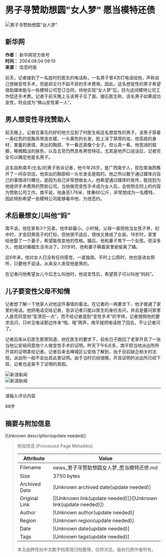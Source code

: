 # 男子寻赞助想圆"女人梦" 愿当模特还债

![男子寻赞助想圆"女人梦"](//n.sinaimg.cn/sinakd10203/238/w119h119/20221208/7ed3-a58e018751ed10b2d3ef2d3808732c16.jpg)

## 新华网

**作者：** 新华网官方账号  
**时间：** 2004.08.04 08:10  
**来源：** 信息时报  

前天，记者接到了一名姓时的医生的电话称，一名男子曾4次打电话给他，声称自己想做变性手术，但是却又付不起不菲的手术费用。因此，这名想变性的男子希望借助媒体能与一些模特公司签订合同，待他实现“女人梦”后，将为这间模特公司工作偿还手术费。记者于前天晚上与该男子见了面。据石医生称，该名男子如果成功变性，将会成为“佛山变性第一人”。

## 男人想变性寻找赞助人

前天晚上，记者在事先约好的地方见到了时医生和这名想变性的男子。该男子穿着一条红色的低胸吊带连衣裙，一头黄色的长发，脸上涂了厚厚的妆。他高挑的身材、害羞的表情、突出的胸部，乍一看还真像个女子。但认真一看，他宽阔的肩膀，略微黯淡的肤色，以及五官仍然具有男性特征。尤其是他开口说话后，记者完全可以确定他是名男子。

这名自称南平(化名)的男子告诉记者，他今年26岁，是广西南宁人，现在南海西樵开了一间杂货店。他突出的胸部和一头长发全是假的。他之所以敢于通过媒体对自己的事情进行曝光，是因为自己非常想做女人。他希望通过媒体的宣传，能找到为他提供手术费用的赞助公司。当他做完变性手术成为女人后，会依照合同上的内容为赞助公司工作。南平说，他身高1.76米，体重60公斤，非常想成为一名模特，因此特别希望一些模特公司能够看中他，为他签约。

## 术后最想女儿叫他“妈”

南平说，他在家有3个兄弟，他年龄最小。小时候，父母一直把他当女孩子养，初中时，才变回男孩子的打扮，但他很不适应，很快又换成了女装。18岁时，家里给他娶了一个妻子，希望能改变他的性格。婚后，他和妻子育下一个女孩。但没多久，他就对婚姻生活冷淡了。20岁时，他和妻子瞒着家里偷偷离了婚。

这6年来，他对女人已没有任何感觉，一直独居。平时上公厕时，他也是进女厕所，只要他不说话，从来没人发现他是男的。

在记者问他希望女儿今后怎么叫他时，他说变性后，希望孩子可以叫他“妈妈”。

## 儿子要变性父母不知情

记者想了解一下他家人对他这件事情的看法。在记者的一再要求下，他才拨通了家里的电话。他把电话交给记者，告诉记者只能以医生的身份去问，并且是要问家里人是否同意他“变漂亮一点”，而不给记者提到“变性手术”的字样。记者按照他的要求去问，只听见电话那边传来“哦，哦”两声，南平就把电话抢了回去，不让记者问了。

记者后来从石医生那里知道，他在医生的要求下，前些日子跑回了老家开具了一张当地公安局同意他个人做变性手术的证明。昨天下午6点多，南平把当地派出所所开具的证明拿给记者。记者后来去禅城区公安局了解到，由于目前缺乏相关的法规，派出所一般不会出具此类证明。由于当时已经很晚，开具证明的派出所已经下班，记者也追查不了证明的真假。

![新浪新闻](//n.sinaimg.cn/default/2fb77759/20151125/320X320.png)  
![新浪新闻](https://n.sinaimg.cn/default/80905340/20200331/sinalogo.png)

---

请输入评论内容

88字

## 摘要与附加信息

<!-- tcd_abstract -->
[Unknown description(update needed)]
<!-- tcd_abstract_end -->

> 附加信息 [Processed Page Metadata]
>
> | Attribute       | Value                                  |
> |-----------------|----------------------------------------|
> | Filename        | news_男子寻赞助想圆女人梦_愿当模特还债.md                             |
> | Size            | 3750 bytes                           |
> | Archived Date   | [Unknown archived date(update needed)]                             |
> | Original Link   | [[Unknown link(update needed)]]([Unknown link(update needed)])                       |
> | Author          | [Unknown author(update needed)]                               |
> | Region          | [Unknown region(update needed)]                               |
> | Date            | [Unknown date(update needed)]                                 |
> | Tags            | [Unknown tags(update needed)]                                 |
>
> 本文由跨性别中文数字档案馆归档整理，仅供浏览。版权归原作者所有。
>